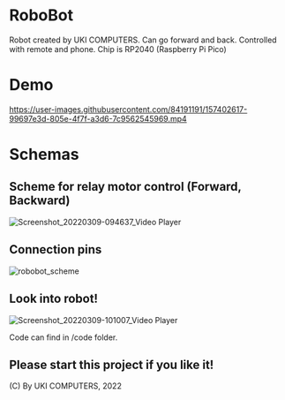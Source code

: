 # RoboBot
Robot created by UKI COMPUTERS. Can go forward and back. Controlled with remote and phone. Chip is RP2040 (Raspberry Pi Pico)

# Demo
https://user-images.githubusercontent.com/84191191/157402617-99697e3d-805e-4f7f-a3d6-7c9562545969.mp4

# Schemas

## Scheme for relay motor control (Forward, Backward)

![Screenshot_20220309-094637_Video Player](https://user-images.githubusercontent.com/84191191/157405741-4132af58-5ac6-44fc-b8aa-59c9ace1a8b5.jpg)

## Connection pins

![robobot_scheme](https://user-images.githubusercontent.com/84191191/157409316-fd610aba-976b-45f2-960c-017b5630f91d.png)

## Look into robot!

![Screenshot_20220309-101007_Video Player](https://user-images.githubusercontent.com/84191191/157409876-b47bb329-b08f-46b1-8d76-3818666c3ff4.jpg)

Code can find in /code folder.

## Please start this project if you like it!
(C) By UKI COMPUTERS, 2022
